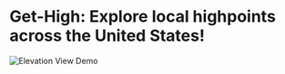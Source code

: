 # Get-High: Explore local highpoints across the United States!

![Elevation View Demo](/Images/gethighdemo.PNG?raw=true)
